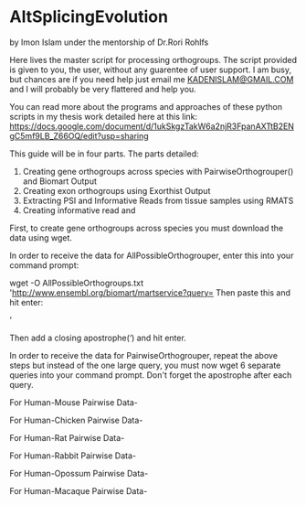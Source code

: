 # AltSplicingEvolution
by Imon Islam under the mentorship of Dr.Rori Rohlfs

Here lives the master script for processing orthogroups. 
The script provided is given to you, the user, without any guarentee of user support. I am busy, but chances are if you need help just email me KADENISLAM@GMAIL.COM and I will probably be very flattered and help you.

You can read more about the programs and approaches of these python scripts in my thesis work detailed here at this link:
https://docs.google.com/document/d/1ukSkgzTakW6a2njR3FpanAXTtB2ENgC5mf9LB_Z66OQ/edit?usp=sharing

This guide will be in four parts. 
The parts detailed:
1. Creating gene orthogroups across species with PairwiseOrthogrouper() and Biomart Output
2. Creating exon orthogroups using Exorthist Output
3. Extracting PSI and Informative Reads from tissue samples using RMATS
4. Creating informative read and 

First, to create gene orthogroups across species you must download the data using wget. 

In order to receive the data for AllPossibleOrthogrouper, enter this into your command prompt:

wget -O AllPossibleOrthogroups.txt 'http://www.ensembl.org/biomart/martservice?query=
Then paste this and hit enter:
<?xml version="1.0" encoding="UTF-8"?><!DOCTYPE Query><Query  virtualSchemaName = "default" formatter = "CSV" header = "0" uniqueRows = "0" count = "" datasetConfigVersion = "0.6" ><Dataset name = "hsapiens_gene_ensembl" interface = "default" ><Attribute name = "ensembl_gene_id" /><Attribute name = "mmusculus_homolog_ensembl_gene" /><Attribute name = "ggallus_homolog_ensembl_gene" /><Attribute name = "rnorvegicus_homolog_ensembl_gene" /><Attribute name = "ocuniculus_homolog_ensembl_gene" /><Attribute name = "mdomestica_homolog_ensembl_gene" /><Attribute name = "mmulatta_homolog_ensembl_gene" /></Dataset></Query>’

Then add a closing apostrophe(‘) and hit enter.

In order to receive the data for PairwiseOrthogrouper, repeat the above steps but instead of the one large query, you must now wget 6 separate queries into your command prompt. Don't forget the apostrophe after each query. 

For Human-Mouse Pairwise Data-
<?xml version="1.0" encoding="UTF-8"?><!DOCTYPE Query><Query  virtualSchemaName = "default" formatter = "CSV" header = "0" uniqueRows = "0" count = "" datasetConfigVersion = "0.6" ><Dataset name = "hsapiens_gene_ensembl" interface = "default" ><Filter name = "with_mmusculus_homolog" excluded = "0"/><Attribute name = "ensembl_gene_id" /><Attribute name = "mmusculus_homolog_ensembl_gene" /><Attribute name = "mmusculus_homolog_orthology_type" /></Dataset></Query>

For Human-Chicken Pairwise Data-
<?xml version="1.0" encoding="UTF-8"?><!DOCTYPE Query><Query  virtualSchemaName = "default" formatter = "CSV" header = "0" uniqueRows = "0" count = "" datasetConfigVersion = "0.6" ><Dataset name = "hsapiens_gene_ensembl" interface = "default" ><Filter name = "with_ggallus_homolog" excluded = "0"/><Attribute name = "ensembl_gene_id" /><Attribute name = "ggallus_homolog_ensembl_gene" /><Attribute name = "ggallus_homolog_orthology_type" /></Dataset></Query>

For Human-Rat Pairwise Data- 
<?xml version="1.0" encoding="UTF-8"?><!DOCTYPE Query><Query  virtualSchemaName = "default" formatter = "CSV" header = "0" uniqueRows = "0" count = "" datasetConfigVersion = "0.6" ><Dataset name = "hsapiens_gene_ensembl" interface = "default" ><Filter name = "with_rnorvegicus_homolog" excluded = "0"/><Attribute name = "ensembl_gene_id" /><Attribute name = "rnorvegicus_homolog_ensembl_gene" /><Attribute name = "rnorvegicus_homolog_orthology_type" /></Dataset></Query>

For Human-Rabbit Pairwise Data-
<?xml version="1.0" encoding="UTF-8"?><!DOCTYPE Query><Query  virtualSchemaName = "default" formatter = "CSV" header = "0" uniqueRows = "0" count = "" datasetConfigVersion = "0.6" ><Dataset name = "hsapiens_gene_ensembl" interface = "default" ><Filter name = "with_ocuniculus_homolog" excluded = "0"/><Attribute name = "ensembl_gene_id" /><Attribute name = "ocuniculus_homolog_ensembl_gene" /><Attribute name = "ocuniculus_homolog_orthology_type" /></Dataset></Query>

For Human-Opossum Pairwise Data-
<?xml version="1.0" encoding="UTF-8"?><!DOCTYPE Query><Query  virtualSchemaName = "default" formatter = "CSV" header = "0" uniqueRows = "0" count = "" datasetConfigVersion = "0.6" ><Dataset name = "hsapiens_gene_ensembl" interface = "default" ><Filter name = "with_mdomestica_homolog" excluded = "0"/><Attribute name = "ensembl_gene_id" /><Attribute name = "mdomestica_homolog_ensembl_gene" /><Attribute name = "mdomestica_homolog_orthology_type" /></Dataset></Query>

For Human-Macaque Pairwise Data-
<?xml version="1.0" encoding="UTF-8"?><!DOCTYPE Query><Query  virtualSchemaName = "default" formatter = "CSV" header = "0" uniqueRows = "0" count = "" datasetConfigVersion = "0.6" ><Dataset name = "hsapiens_gene_ensembl" interface = "default" ><Filter name = "with_mmulatta_homolog" excluded = "0"/><Attribute name = "ensembl_gene_id" /><Attribute name = "mmulatta_homolog_ensembl_gene" /><Attribute name = "mmulatta_homolog_orthology_type" /></Dataset></Query>
